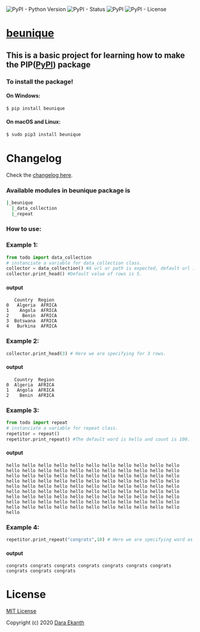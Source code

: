 ![PyPI - Python Version](https://img.shields.io/pypi/pyversions/beunique)  ![PyPI - Status](https://img.shields.io/pypi/status/beunique)  ![PyPI](https://img.shields.io/pypi/v/beunique) ![PyPI - License](https://img.shields.io/pypi/l/beunique)
# [beunique]

## This is a basic project for learning how to make the PIP([PyPI]) package

### To install the package!
#### On Windows:
```bash 
$ pip install beunique
```
#### On macOS and Linux:
```bash
$ sudo pip3 install beunique
```

# Changelog

Check the [changelog here].
### Available modules in beunique package is
```bash
|_beunique
  |_data_collection
  |_repeat
```
### How to use:
### Example 1:
```python
from todo import data_collection
# instanciate a variable for data_collection class.
collector = data_collection() #A url or path is expected, default url is 'https://raw.githubusercontent.com/cs109/2014_data/master/countries.csv'
collector.print_head() #Default value of rows is 5.
```
#### output 
```text
   Country  Region
0   Algeria  AFRICA
1    Angola  AFRICA
2     Benin  AFRICA
3  Botswana  AFRICA
4   Burkina  AFRICA
```
### Example 2:
```python
collector.print_head(3) # Here we are specifying for 3 rows.
```
#### output
```text
   Country  Region
0  Algeria  AFRICA
1   Angola  AFRICA
2    Benin  AFRICA
```
### Example 3:
```python
from todo import repeat
# instanciate a variable for repeat class.
repetitor = repeat() 
repetitor.print_repeat() #The default word is hello and count is 100.
```
#### output
```text
hello hello hello hello hello hello hello hello hello hello hello hello hello hello hello hello hello hello hello hello hello hello hello hello hello hello hello hello hello hello hello hello hello hello hello hello hello hello hello hello hello hello hello hello hello hello hello hello hello hello hello hello hello hello hello hello hello hello hello hello hello hello hello hello hello hello hello hello hello hello hello hello hello hello hello hello hello hello hello hello hello hello hello hello hello hello hello hello hello hello hello hello hello hello hello hello hello hello hello hello
```
### Example 4:
```python
repetitor.print_repeat("congrats",10) # Here we are specifying word as congrats for 10 times.
```
#### output
```text
congrats congrats congrats congrats congrats congrats congrats congrats congrats congrats
```

# License
[MIT License]

Copyright (c) 2020 [Dara Ekanth]

[PyPI]: https://pypi.org/
[changelog here]: https://github.com/Dara-Ekanth/todo_custom_package/releases
[beunique]: https://pypi.org/project/beunique/
[MIT License]: https://github.com/Dara-Ekanth/todo_custom_package/blob/master/LICENSE
[Dara Ekanth]: https://github.com/Dara-Ekanth/ 